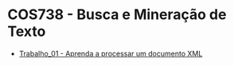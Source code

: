 # COS738 - Busca e Mineração de Texto

- [Trabalho_01 - Aprenda a processar um documento XML](https://github.com/pedroboechat/UFRJ/tree/main/COS738/Trabalho_01)